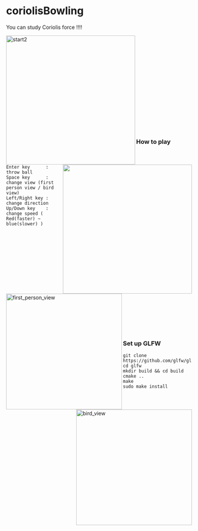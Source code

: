 # coriolisBowling

You can study Coriolis force !!!!


<img height="350" align="left" alt="start2" src="https://user-images.githubusercontent.com/26996041/27760733-ec2b2af6-5e89-11e7-9db8-61704ac9a62a.png">
<img height="350" align="right" src="https://user-images.githubusercontent.com/26996041/33806611-38fc118e-de0e-11e7-8726-a447a069253d.gif">

<br />
<br />
<br />
<br />
<br />
<br />
<br />
<br />
<br />
<br />
<br />
<br />
<br />
<br />
<br />

### How to play  

    Enter key      : throw ball  
    Space key      : change view (first person view / bird view)  
    Left/Right key : change direction  
    Up/Down key    : change speed ( Red(faster) ~ blue(slower) )


<img height="314" align="left" alt="first_person_view" src="https://user-images.githubusercontent.com/26996041/27760712-5f307cd2-5e89-11e7-8f17-9eae299248ef.png">
<img height="314" align="right" alt="bird_view" src="https://user-images.githubusercontent.com/26996041/27760717-70e6c652-5e89-11e7-9fcd-64953acbd228.png">

<br />
<br />
<br />
<br />
<br />
<br />
<br />
<br />
<br />
<br />
<br />
<br />
<br />
<br />
<br />

### Set up GLFW

    git clone https://github.com/glfw/glfw.git    
    cd glfw                                       
    mkdir build && cd build                      
    cmake ..                                      
    make                                       
    sudo make install                             
